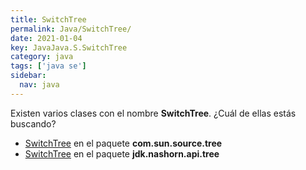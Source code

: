 ```yaml
---
title: SwitchTree
permalink: Java/SwitchTree/
date: 2021-01-04
key: JavaJava.S.SwitchTree
category: java
tags: ['java se']
sidebar: 
  nav: java
---
```


Existen varios clases con el nombre **SwitchTree**. ¿Cuál de ellas estás buscando?
<ul>
<li><a href="/Java/SwitchTree-com-sun-source-tree/">SwitchTree</a> en el paquete <strong>com.sun.source.tree</strong></li>
<li><a href="/Java/SwitchTree-jdk-nashorn-api-tree/">SwitchTree</a> en el paquete <strong>jdk.nashorn.api.tree</strong></li>
<ul>
